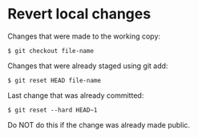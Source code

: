 # Revert local changes

Changes that were made to the working copy:

```
$ git checkout file-name
```

Changes that were already staged using git add:


```
$ git reset HEAD file-name
```

Last change that was already committed:


```
$ git reset --hard HEAD~1
```

Do NOT do this if the change was already made public.


